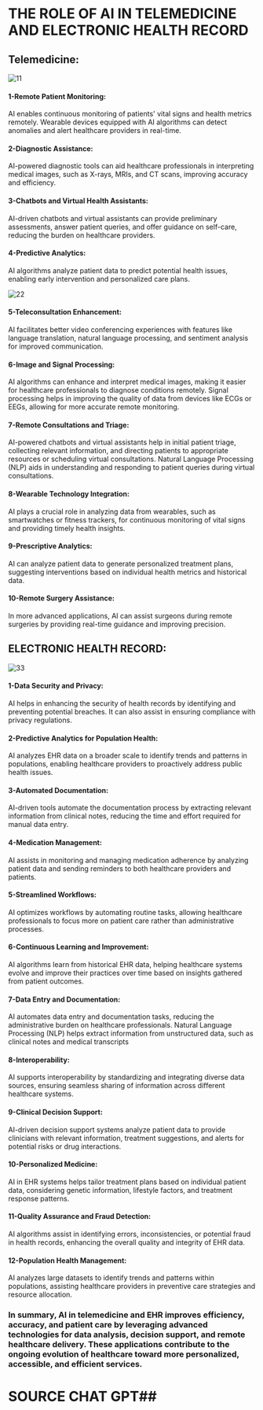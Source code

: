 # THE ROLE OF AI IN TELEMEDICINE AND ELECTRONIC HEALTH RECORD

## Telemedicine:

![11](https://github.com/23W-GBAC/mona-sarhan/assets/148862863/14e5dfad-6ffb-47f5-9cfd-add213338752)


#### 1-Remote Patient Monitoring:

AI enables continuous monitoring of patients' vital signs and health metrics remotely.
Wearable devices equipped with AI algorithms can detect anomalies and alert healthcare providers in real-time.

#### 2-Diagnostic Assistance:

AI-powered diagnostic tools can aid healthcare professionals in interpreting medical images, such as X-rays, MRIs, and CT scans, improving accuracy and efficiency.

#### 3-Chatbots and Virtual Health Assistants:

AI-driven chatbots and virtual assistants can provide preliminary assessments, answer patient queries, and offer guidance on self-care, reducing the burden on healthcare providers.

#### 4-Predictive Analytics:

AI algorithms analyze patient data to predict potential health issues, enabling early intervention and personalized care plans.


![22](https://github.com/23W-GBAC/mona-sarhan/assets/148862863/25932c13-f824-47ed-9246-d0d4f7e19443)


#### 5-Teleconsultation Enhancement:

AI facilitates better video conferencing experiences with features like language translation, natural language processing, and sentiment analysis for improved communication.

#### 6-Image and Signal Processing:

AI algorithms can enhance and interpret medical images, making it easier for healthcare professionals to diagnose conditions remotely.
Signal processing helps in improving the quality of data from devices like ECGs or EEGs, allowing for more accurate remote monitoring.

#### 7-Remote Consultations and Triage:

AI-powered chatbots and virtual assistants help in initial patient triage, collecting relevant information, and directing patients to appropriate resources or scheduling virtual consultations.
Natural Language Processing (NLP) aids in understanding and responding to patient queries during virtual consultations.


#### 8-Wearable Technology Integration:

AI plays a crucial role in analyzing data from wearables, such as smartwatches or fitness trackers, for continuous monitoring of vital signs and providing timely health insights.

#### 9-Prescriptive Analytics:

AI can analyze patient data to generate personalized treatment plans, suggesting interventions based on individual health metrics and historical data.

#### 10-Remote Surgery Assistance:

In more advanced applications, AI can assist surgeons during remote surgeries by providing real-time guidance and improving precision.





## ELECTRONIC HEALTH RECORD:


![33](https://github.com/23W-GBAC/mona-sarhan/assets/148862863/8d0389ad-ea69-4a5e-971c-566719d0a06b)


#### 1-Data Security and Privacy:

AI helps in enhancing the security of health records by identifying and preventing potential breaches. It can also assist in ensuring compliance with privacy regulations.


#### 2-Predictive Analytics for Population Health:

AI analyzes EHR data on a broader scale to identify trends and patterns in populations, enabling healthcare providers to proactively address public health issues.


#### 3-Automated Documentation:

AI-driven tools automate the documentation process by extracting relevant information from clinical notes, reducing the time and effort required for manual data entry.


#### 4-Medication Management:

AI assists in monitoring and managing medication adherence by analyzing patient data and sending reminders to both healthcare providers and patients.

#### 5-Streamlined Workflows:

AI optimizes workflows by automating routine tasks, allowing healthcare professionals to focus more on patient care rather than administrative processes.

#### 6-Continuous Learning and Improvement:

AI algorithms learn from historical EHR data, helping healthcare systems evolve and improve their practices over time based on insights gathered from patient outcomes.


#### 7-Data Entry and Documentation:

AI automates data entry and documentation tasks, reducing the administrative burden on healthcare professionals.
Natural Language Processing (NLP) helps extract information from unstructured data, such as clinical notes and medical transcripts

#### 8-Interoperability:

AI supports interoperability by standardizing and integrating diverse data sources, ensuring seamless sharing of information across different healthcare systems.

#### 9-Clinical Decision Support:
AI-driven decision support systems analyze patient data to provide clinicians with relevant information, treatment suggestions, and alerts for potential risks or drug interactions.

#### 10-Personalized Medicine:

AI in EHR systems helps tailor treatment plans based on individual patient data, considering genetic information, lifestyle factors, and treatment response patterns.

#### 11-Quality Assurance and Fraud Detection:

AI algorithms assist in identifying errors, inconsistencies, or potential fraud in health records, enhancing the overall quality and integrity of EHR data.

#### 12-Population Health Management:

AI analyzes large datasets to identify trends and patterns within populations, assisting healthcare providers in preventive care strategies and resource allocation.













### In summary, AI in telemedicine and EHR improves efficiency, accuracy, and patient care by leveraging advanced technologies for data analysis, decision support, and remote healthcare delivery. These applications contribute to the ongoing evolution of healthcare toward more personalized, accessible, and efficient services.






# SOURCE CHAT GPT##
